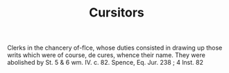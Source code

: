 ---
title: Cursitors
letter: C
permalink: "/definitions/bld-cursitors.html"
body: Clerks in the chancery of-flce, whose duties consisted in drawing up those writs
  which were of course, de cures, whence their name. They were abolished by St. 5
  & 6 wm. IV. c. 82. Spence, Eq. Jur. 238 ; 4 lnst. 82
published_at: '2018-07-07'
source: Black's Law Dictionary 2nd Ed (1910)
layout: post
---